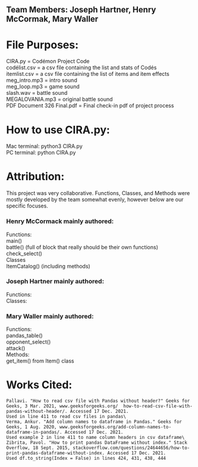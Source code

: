 ## Team Members: Joseph Hartner, Henry McCormak, Mary Waller

# File Purposes:
CIRA.py = Codémon Project Code\
codélist.csv = a csv file containing the list and stats of Codés\
itemlist.csv = a csv file containing the list of items and item effects\
meg_intro.mp3 = intro sound\
meg_loop.mp3 = game sound\
slash.wav = battle sound\
MEGALOVANIA.mp3 = original battle sound\
PDF Document 326 Final.pdf = Final check-in pdf of project process

# How to use CIRA.py:
Mac terminal: python3 CIRA.py\
PC terminal: python CIRA.py

# Attribution:
This project was very collaborative. Functions, Classes, and Methods were mostly developed by the team somewhat evenly, however below are our specific focuses.

### Henry McCormack mainly authored:
  Functions:\
    main()\
    battle() (full of block that really should be their own functions)\
    check_select()\
  Classes\
    ItemCatalog() (including methods)

### Joseph Hartner mainly authored:
  Functions:\
  Classes:

### Mary Waller mainly authored:
  Functions:\
    pandas_table()\
    opponent_select()\
    attack()\
  Methods:\
    get_item() from Item() class

 # Works Cited:
    Pallavi. "How to read csv file with Pandas without header?" Geeks for Geeks, 3 Mar. 2021, www.geeksforgeeks.org/  how-to-read-csv-file-with-pandas-without-header/. Accessed 17 Dec. 2021.
    Used in line 411 to read csv files in pandas\
    Verma, Ankur. "Add column names to dataframe in Pandas." Geeks for Geeks, 1 Aug. 2020, www.geeksforgeeks.org/add-column-names-to-dataframe-in-pandas/. Accessed 17 Dec. 2021.
    Used example 2 in line 411 to name column headers in csv dataframe\
    Zibrita, Pavol. "How to print pandas DataFrame without index." Stack Overflow, 18 Sept. 2015, stackoverflow.com/questions/24644656/how-to-print-pandas-dataframe-without-index. Accessed 17 Dec. 2021.
    Used df.to_string(Index = False) in lines 424, 431, 438, 444

